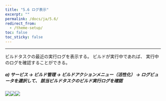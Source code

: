 ```yaml
---
title: "5.6 ログ表示"
excerpt: ""
permalink: /docs/ja/5.6/
redirect_from:
  - /theme-setup/
toc: false
toc_sticky: false
---
```



---

ビルドタスクの最近の実行ログを表示する。 ビルドが実行中であれば、 実行中のログを確認することができる。

##### **a\) サービス → ビルド管理 → ビルドアクションメニュー（活性化） → ログビュータを選択して、 該当ビルドタスクのビルド実行ログを確認**
![](/assets/JP/2.5/3.2.5_1.png)![](/assets/JP/2.5.4/3.2.6_2.png)![](/assets/JP/2.5/3.2.5_3.png)



